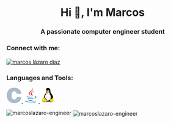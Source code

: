 <h1 align="center">Hi 👋, I'm Marcos</h1>
<h3 align="center">A passionate computer engineer student</h3>

<h3 align="left">Connect with me:</h3>
<p align="left">
<a href="https://www.linkedin.com/in/marcoslazarodiaz" target="blank"><img align="center" src="https://raw.githubusercontent.com/rahuldkjain/github-profile-readme-generator/master/src/images/icons/Social/linked-in-alt.svg" alt="marcos lázaro díaz" height="30" width="40" /></a>
</p>

<h3 align="left">Languages and Tools:</h3>
<p align="left"> <a href="https://www.cprogramming.com/" target="_blank" rel="noreferrer"> <img src="https://raw.githubusercontent.com/devicons/devicon/master/icons/c/c-original.svg" alt="c" width="40" height="40"/> </a> <a href="https://www.java.com" target="_blank" rel="noreferrer"> <img src="https://raw.githubusercontent.com/devicons/devicon/master/icons/java/java-original.svg" alt="java" width="40" height="40"/> </a> <a href="https://www.linux.org/" target="_blank" rel="noreferrer"> <img src="https://raw.githubusercontent.com/devicons/devicon/master/icons/linux/linux-original.svg" alt="linux" width="40" height="40"/> </a> </p>

<p><img align="left" src="https://github-readme-stats.vercel.app/api/top-langs?username=marcoslazaro-engineer&show_icons=true&locale=en&layout=compact" alt="marcoslazaro-engineer" /></p>

<p>&nbsp;<img align="center" src="https://github-readme-stats.vercel.app/api?username=marcoslazaro-engineer&show_icons=true&locale=en&cache_seconds=1800
" alt="marcoslazaro-engineer" /></p>
